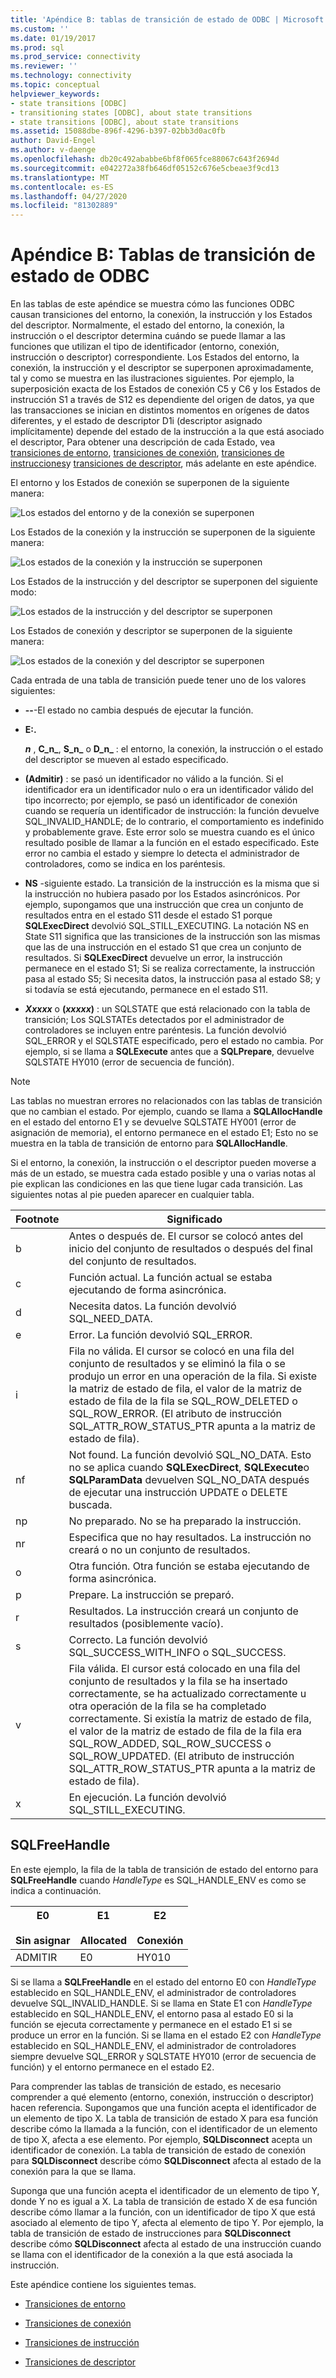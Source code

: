 ```yaml
---
title: 'Apéndice B: tablas de transición de estado de ODBC | Microsoft Docs'
ms.custom: ''
ms.date: 01/19/2017
ms.prod: sql
ms.prod_service: connectivity
ms.reviewer: ''
ms.technology: connectivity
ms.topic: conceptual
helpviewer_keywords:
- state transitions [ODBC]
- transitioning states [ODBC], about state transitions
- state transitions [ODBC], about state transitions
ms.assetid: 15088dbe-896f-4296-b397-02bb3d0ac0fb
author: David-Engel
ms.author: v-daenge
ms.openlocfilehash: db20c492ababbe6bf8f065fce88067c643f2694d
ms.sourcegitcommit: e042272a38fb646df05152c676e5cbeae3f9cd13
ms.translationtype: MT
ms.contentlocale: es-ES
ms.lasthandoff: 04/27/2020
ms.locfileid: "81302889"
---
```

# <a name="appendix-b-odbc-state-transition-tables"></a>Apéndice B: Tablas de transición de estado de ODBC
En las tablas de este apéndice se muestra cómo las funciones ODBC causan transiciones del entorno, la conexión, la instrucción y los Estados del descriptor. Normalmente, el estado del entorno, la conexión, la instrucción o el descriptor determina cuándo se puede llamar a las funciones que utilizan el tipo de identificador (entorno, conexión, instrucción o descriptor) correspondiente. Los Estados del entorno, la conexión, la instrucción y el descriptor se superponen aproximadamente, tal y como se muestra en las ilustraciones siguientes. Por ejemplo, la superposición exacta de los Estados de conexión C5 y C6 y los Estados de instrucción S1 a través de S12 es dependiente del origen de datos, ya que las transacciones se inician en distintos momentos en orígenes de datos diferentes, y el estado de descriptor D1i (descriptor asignado implícitamente) depende del estado de la instrucción a la que está asociado el descriptor, Para obtener una descripción de cada Estado, vea [transiciones de entorno](../../../odbc/reference/appendixes/environment-transitions.md), [transiciones de conexión](../../../odbc/reference/appendixes/connection-transitions.md), [transiciones de instrucciones](../../../odbc/reference/appendixes/statement-transitions.md)y [transiciones de descriptor](../../../odbc/reference/appendixes/descriptor-transitions.md), más adelante en este apéndice.  
  
 El entorno y los Estados de conexión se superponen de la siguiente manera:  
  
 ![Los estados del entorno y de la conexión se superponen](../../../odbc/reference/appendixes/media/app01.gif "app01")  
  
 Los Estados de la conexión y la instrucción se superponen de la siguiente manera:  
  
 ![Los estados de la conexión y la instrucción se superponen](../../../odbc/reference/appendixes/media/app02.gif "app02")  
  
 Los Estados de la instrucción y del descriptor se superponen del siguiente modo:  
  
 ![Los estados de la instrucción y del descriptor se superponen](../../../odbc/reference/appendixes/media/app03.gif "app03")  
  
 Los Estados de conexión y descriptor se superponen de la siguiente manera:  
  
 ![Los estados de la conexión y del descriptor se superponen](../../../odbc/reference/appendixes/media/app04.gif "app04")  
  
 Cada entrada de una tabla de transición puede tener uno de los valores siguientes:  
  
-   **--**-El estado no cambia después de ejecutar la función.  
  
-   **E:.**  

     **_n_** , **C_n_**, **S_n_** o **D_n_** : el entorno, la conexión, la instrucción o el estado del descriptor se mueven al estado especificado.  
 
-   **(Admitir)** : se pasó un identificador no válido a la función. Si el identificador era un identificador nulo o era un identificador válido del tipo incorrecto; por ejemplo, se pasó un identificador de conexión cuando se requería un identificador de instrucción: la función devuelve SQL_INVALID_HANDLE; de lo contrario, el comportamiento es indefinido y probablemente grave. Este error solo se muestra cuando es el único resultado posible de llamar a la función en el estado especificado. Este error no cambia el estado y siempre lo detecta el administrador de controladores, como se indica en los paréntesis.  
  
-   **NS** -siguiente estado. La transición de la instrucción es la misma que si la instrucción no hubiera pasado por los Estados asincrónicos. Por ejemplo, supongamos que una instrucción que crea un conjunto de resultados entra en el estado S11 desde el estado S1 porque **SQLExecDirect** devolvió SQL_STILL_EXECUTING. La notación NS en State S11 significa que las transiciones de la instrucción son las mismas que las de una instrucción en el estado S1 que crea un conjunto de resultados. Si **SQLExecDirect** devuelve un error, la instrucción permanece en el estado S1; Si se realiza correctamente, la instrucción pasa al estado S5; Si necesita datos, la instrucción pasa al estado S8; y si todavía se está ejecutando, permanece en el estado S11.  

-   **_Xxxxx_** o **(*xxxxx*)** : un SQLSTATE que está relacionado con la tabla de transición; Los SQLSTATEs detectados por el administrador de controladores se incluyen entre paréntesis. La función devolvió SQL_ERROR y el SQLSTATE especificado, pero el estado no cambia. Por ejemplo, si se llama a **SQLExecute** antes que a **SQLPrepare**, devuelve SQLSTATE HY010 (error de secuencia de función).  

> [!NOTE]  
>  Las tablas no muestran errores no relacionados con las tablas de transición que no cambian el estado. Por ejemplo, cuando se llama a **SQLAllocHandle** en el estado del entorno E1 y se devuelve SQLSTATE HY001 (error de asignación de memoria), el entorno permanece en el estado E1; Esto no se muestra en la tabla de transición de entorno para **SQLAllocHandle**.  
  
 Si el entorno, la conexión, la instrucción o el descriptor pueden moverse a más de un estado, se muestra cada estado posible y una o varias notas al pie explican las condiciones en las que tiene lugar cada transición. Las siguientes notas al pie pueden aparecer en cualquier tabla.  
  
|Footnote|Significado|  
|--------------|-------------|  
|b|Antes o después de. El cursor se colocó antes del inicio del conjunto de resultados o después del final del conjunto de resultados.|  
|c|Función actual. La función actual se estaba ejecutando de forma asincrónica.|  
|d|Necesita datos. La función devolvió SQL_NEED_DATA.|  
|e|Error. La función devolvió SQL_ERROR.|  
|i|Fila no válida. El cursor se colocó en una fila del conjunto de resultados y se eliminó la fila o se produjo un error en una operación de la fila. Si existe la matriz de estado de fila, el valor de la matriz de estado de fila de la fila se SQL_ROW_DELETED o SQL_ROW_ERROR. (El atributo de instrucción SQL_ATTR_ROW_STATUS_PTR apunta a la matriz de estado de fila).|  
|nf|Not found. La función devolvió SQL_NO_DATA. Esto no se aplica cuando **SQLExecDirect**, **SQLExecute**o **SQLParamData** devuelven SQL_NO_DATA después de ejecutar una instrucción UPDATE o DELETE buscada.|  
|np|No preparado. No se ha preparado la instrucción.|  
|nr|Especifica que no hay resultados. La instrucción no creará o no un conjunto de resultados.|  
|o|Otra función. Otra función se estaba ejecutando de forma asincrónica.|  
|p|Prepare. La instrucción se preparó.|  
|r|Resultados. La instrucción creará un conjunto de resultados (posiblemente vacío).|  
|s|Correcto. La función devolvió SQL_SUCCESS_WITH_INFO o SQL_SUCCESS.|  
|v|Fila válida. El cursor está colocado en una fila del conjunto de resultados y la fila se ha insertado correctamente, se ha actualizado correctamente u otra operación de la fila se ha completado correctamente. Si existía la matriz de estado de fila, el valor de la matriz de estado de fila de la fila era SQL_ROW_ADDED, SQL_ROW_SUCCESS o SQL_ROW_UPDATED. (El atributo de instrucción SQL_ATTR_ROW_STATUS_PTR apunta a la matriz de estado de fila).|  
|x|En ejecución. La función devolvió SQL_STILL_EXECUTING.|  
  
## <a name="sqlfreehandle"></a>SQLFreeHandle  
 En este ejemplo, la fila de la tabla de transición de estado del entorno para **SQLFreeHandle** cuando *HandleType* es SQL_HANDLE_ENV es como se indica a continuación.  
  
|E0<br /><br /> Sin asignar|E1<br /><br /> Allocated|E2<br /><br /> Conexión|  
|------------------------|----------------------|-----------------------|  
|ADMITIR|E0|HY010|  
  
 Si se llama a **SQLFreeHandle** en el estado del entorno E0 con *HandleType* establecido en SQL_HANDLE_ENV, el administrador de controladores devuelve SQL_INVALID_HANDLE. Si se llama en State E1 con *HandleType* establecido en SQL_HANDLE_ENV, el entorno pasa al estado E0 si la función se ejecuta correctamente y permanece en el estado E1 si se produce un error en la función. Si se llama en el estado E2 con *HandleType* establecido en SQL_HANDLE_ENV, el administrador de controladores siempre devuelve SQL_ERROR y SQLSTATE HY010 (error de secuencia de función) y el entorno permanece en el estado E2.  
  
 Para comprender las tablas de transición de estado, es necesario comprender a qué elemento (entorno, conexión, instrucción o descriptor) hacen referencia. Supongamos que una función acepta el identificador de un elemento de tipo X. La tabla de transición de estado X para esa función describe cómo la llamada a la función, con el identificador de un elemento de tipo X, afecta a ese elemento. Por ejemplo, **SQLDisconnect** acepta un identificador de conexión. La tabla de transición de estado de conexión para **SQLDisconnect** describe cómo **SQLDisconnect** afecta al estado de la conexión para la que se llama.  
  
 Suponga que una función acepta el identificador de un elemento de tipo Y, donde Y no es igual a X. La tabla de transición de estado X de esa función describe cómo llamar a la función, con un identificador de tipo X que está asociado al elemento de tipo Y, afecta al elemento de tipo Y. Por ejemplo, la tabla de transición de estado de instrucciones para **SQLDisconnect** describe cómo **SQLDisconnect** afecta al estado de una instrucción cuando se llama con el identificador de la conexión a la que está asociada la instrucción.  
  
 Este apéndice contiene los siguientes temas.  
  
-   [Transiciones de entorno](../../../odbc/reference/appendixes/environment-transitions.md)  
  
-   [Transiciones de conexión](../../../odbc/reference/appendixes/connection-transitions.md)  
  
-   [Transiciones de instrucción](../../../odbc/reference/appendixes/statement-transitions.md)  
  
-   [Transiciones de descriptor](../../../odbc/reference/appendixes/descriptor-transitions.md)
